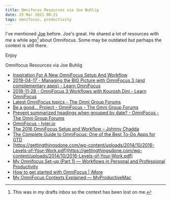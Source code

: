 ```yaml
---
title: Omnifocus Resources via Joe Buhlig
date: 25 Mar 2021 08:21
tags: omnifocus, productivity
---
```


I've mentioned [Joe](https://joebuhlig.com) before. Joe's great. He shared a lot of resources with me a while ago[^1] about Omnifocus. Some may be outdated but perhaps the context is still there.

Enjoy

Omnifocus Resources via Joe Buhlig

- [Inspiration For A New OmniFocus Setup And Workflow](https://joebuhlig.com/inspiration-for-a-new-omnifocus-setup-and-workflow/?ck_subscriber_id=522455107)
- [2019-04-17 - Managing the BIG Picture with OmniFocus 3 (and complementary apps) - Learn OmniFocus](https://learnomnifocus.com/tutorials/2019-04-17-managing-the-big-picture-with-omnifocus-3/?ref=11)
- [2018-11-28 - OmniFocus 3 Workflows with Kourosh Dini - Learn OmniFocus](https://learnomnifocus.com/tutorials/2018-11-28-omnifocus-3-workflows-with-kourosh-dini/?ref=11)
- [Latest OmniFocus topics - The Omni Group Forums](https://discourse.omnigroup.com/c/omnifocus?u=joebuhlig)
- [Be a good... Project - OmniFocus - The Omni Group Forums](https://discourse.omnigroup.com/t/be-a-good-project/42155?u=joebuhlig)
- [Prevent summarized headings when grouped by date? - OmniFocus - The Omni Group Forums](https://discourse.omnigroup.com/t/prevent-summarized-headings-when-grouped-by-date/48700/2)
- [OmniFocus - tyler.io](https://tyler.io/tag/omnifocus/)
- [The 2016 OmniFocus Setup and Workflow – Johnny Chadda](https://johnny.chadda.se/the-2016-omnifocus-setup-and-workflow/)
- [The Complete Guide to OmniFocus: One of the Best To-Do Apps for GTD](https://zapier.com/blog/getting-things-done-gtd-omnifocus/)
- [https://gettingthingsdone.com/wp-content/uploads/2014/10/2016-Levels-of-Your-Work.pdf](https://gettingthingsdone.com/wp-content/uploads/2014/10/2016-Levels-of-Your-Work.pdf)
- [My Omnifocus Set-up (Part 1) — Workflows in Personal and Professional Productivity](https://wippp.com/home/omnifocus-set-part-1)
- [How to get started with OmniFocus | iMore](https://www.imore.com/how-get-started-omnifocus)
- [My OmniFocus Contexts Explained — MyProductiveMac](http://www.myproductivemac.com/blog/my-omnifocus-contexts-explained2482015)

[^1]: This was in my drafts inbox so the context has been lost on me.

